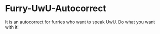 # Furry-UwU-Autocorrect
It is an autocorrect for furries who want to speak UwU. Do what you want with it!
